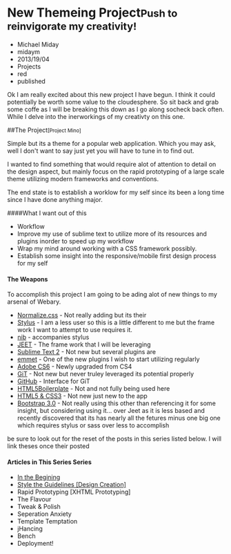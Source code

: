 # New Themeing Project<small>Push to reinvigorate my creativity!</small>
- Michael Miday
- midaym
- 2013/19/04
- Projects
- red
- published

 Ok I am really excited about this new project I have begun. I think it could potentially be worth some value to the cloudesphere. So sit back and grab some coffe as I will be breaking this down as I go along socheck back often. While I delve into the inerworkings of my creativty on this one.

##The Project<small>[Project Mino]</small>

Simple but its a theme for a popular web application. Which you may ask, well I don't want to say just yet you will have to tune in to find out. 

I wanted to find something that would require alot of attention to detail on the design aspect, but mainly focus on the rapid prototyping of a large scale theme utilizing modern frameworks and conventions.

The end state is to establish a worklow for my self since its been a long time since I have done anything major.

####What I want out of this
- Workflow
- Improve my use of sublime text to utilize more of its resources and plugins inorder to speed up my workflow
- Wrap my mind around working with a CSS framework possibly.
- Establish some insight into the responsive/mobile first design process for my self


#### The Weapons
To accomplish this project I am going to be ading alot of new things to my arsenal of Webary.

*	[Normalize.css][3] - Not really adding but its their
*	[Stylus][4] - I am a less user so this is a little different to me but the frame work I want to attempt to use requires it.
*	[nib][5] - accompanies stylus
*	[JEET][6] - The frame work that I will be leveraging
*	[Sublime Text 2][7] - Not new but several plugins are
*	[emmet][10] - One of the new plugins I wish to start utilizing regularly
*	[Adobe CS6][9] - Newly upgraded from CS4
*	[GiT][12] - Not new but never truley leveraged its potential properly
*	[GitHub][8] - Interface for GiT
*	[HTML5Boilerplate][8] - Not and not fully being used here
*	[HTML5 & CSS3][1] - Not new just new to the app
*	[Bootstrap 3.0][11] - Not really using this other than referencing it for some insight, but considering using it... over Jeet as it is less based and recently discovered that its has nearly all the fetures minus one big one which requires stylus or sass over less to accomplish

be sure to look out for the reset of the posts in this series listed below. I will link theses once their posted

#### Articles in This Series Series
*	[In the Begining][artice1] 
*	[Style the Guidelines [Design Creation]][article2]
*	Rapid Prototyping [XHTML Prototyping]
*	The Flavour 
*	Tweak & Polish 
*	Seperation Anxiety
*	Template Temptation
*	jHancing
*	Bench
*	Deployment!

[artice1]: http://www.midaym.com/new-themeing-project
[article2]: http://www.midaym.com/style-the-guidelines

[1]: http://www.w3.org/html/logo/       "HTML5 & CSS3"
[2]: http://html5boilerplate.com/  "HTML5BoilerPlate"
[3]: http://necolas.github.io/normalize.css/   "Normalize.css"
[4]: http://learnboost.github.io/stylus/        "Stylus"
[5]: http://visionmedia.github.io/nib/  "nib"
[6]: http://jeetframework.com/    "JEET"
[7]: http://www.sublimetext.com/        "Sublime2"
[8]: http://www.github.com/  "GitHub"
[9]: http://adobe.com/   "Adobe CS6"
[10]: https://github.com/sergeche/emmet-sublime   "emmet"
[11]: https://github.com/twitter/bootstrap/tree/3.0.0-wip   "Bootstrap 3.0"
[12]: http://git-scm.com/   "GiT"


